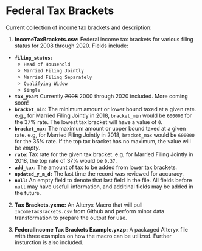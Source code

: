 # Federal Tax Brackets

Current collection of income tax brackets and description:

1. **IncomeTaxBrackets.csv:** Federal income tax brackets for various filing status for 2008 through 2020. Fields include:
  * **`filing_status`:**
    * `Head of Household`
    * `Married Filing Jointly`
    * `Married Filing Separately`
    * `Qualifying Widow`
    * `Single`
  * **`tax_year`:** Currently ~~2008~~ 2000 through 2020 included. More coming soon!
  * **`bracket_min`:** The minimum amount or lower bound taxed at a given rate. e.g., for Married Filing Jointly in 2018, `bracket_min` would be `600000` for the 37% rate. The lowest tax bracket will have a value of `0`.
  * **`bracket_max`:** The maximum amount or upper bound taxed at a given rate. e.g, for Married Filing Jointly in 2018, `bracket_max` would be `600000` for the 35% rate. If the top tax bracket has no maximum, the value will be *empty*.
  * **`rate`:** Tax rate for the given tax bracket. e.g, for Married Filing Jointly in 2018, the top rate of 37% would be `0.37`.
  * **`add_tax`:** The amount of tax to be added from lower tax brackets.
  * **`updated_y_m_d`:** The last time the record was reviewed for accuracy.
  * **`null`:** An empty field to denote that last field in the file. All fields before `null` may have usefull information, and additinal fields may be added in the future.

2. **Tax Brackets.yxmc:** An Alteryx Macro that will pull `IncomeTaxBrackets.csv` from Github and perform minor data transformation to prepare the output for use.

3. **FederalIncome Tax Brackets Example.yxzp:** A packaged Alteryx file with three examples on how the macro can be utilized. Further insturction is also included.
